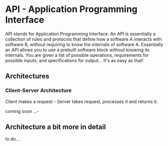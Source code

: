 # API - Application Programming Interface
API stands for Application Programming Interface. An API is essentially a collection of rules and protocols that define how a software A interacts with software B, without requiring to know the internals of software A.
Essentially an API allows you to use a prebuilt software block without knowing its internals. You are given a list of possible operations, requirements for possible inputs, and specifications for output... It's as easy as that!

## Architectures
### Client-Server Architecture
Client makes a request - Server takes request, processes it and returns it.


coming soon ...-

## Architecture a bit more in detail
to do...
